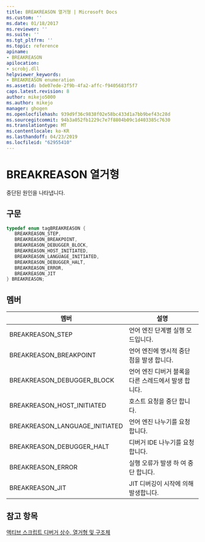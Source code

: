 ```yaml
---
title: BREAKREASON 열거형 | Microsoft Docs
ms.custom: ''
ms.date: 01/18/2017
ms.reviewer: ''
ms.suite: ''
ms.tgt_pltfrm: ''
ms.topic: reference
apiname:
- BREAKREASON
apilocation:
- scrobj.dll
helpviewer_keywords:
- BREAKREASON enumeration
ms.assetid: bde07ede-2f9b-4fa2-affc-f9405683f5f7
caps.latest.revision: 8
author: mikejo5000
ms.author: mikejo
manager: ghogen
ms.openlocfilehash: 939d9f36c9838f02e58bc433d1a7bb9bef43c28d
ms.sourcegitcommit: 94b3a052fb1229c7e7f8804b09c1d403385c7630
ms.translationtype: MT
ms.contentlocale: ko-KR
ms.lasthandoff: 04/23/2019
ms.locfileid: "62955410"
---
```

# <a name="breakreason-enumeration"></a>BREAKREASON 열거형
중단된 원인을 나타냅니다.  
  
## <a name="syntax"></a>구문  
  
```cpp
typedef enum tagBREAKREASON {  
   BREAKREASON_STEP,  
   BREAKREASON_BREAKPOINT,  
   BREAKREASON_DEBUGGER_BLOCK,  
   BREAKREASON_HOST_INITIATED,  
   BREAKREASON_LANGUAGE_INITIATED,  
   BREAKREASON_DEBUGGER_HALT,  
   BREAKREASON_ERROR,  
   BREAKREASON_JIT  
} BREAKREASON;  
```  
  
## <a name="members"></a>멤버  
  
|멤버|설명|  
|------------|-----------------|  
|BREAKREASON_STEP|언어 엔진 단계별 실행 모드입니다.|  
|BREAKREASON_BREAKPOINT|언어 엔진에 명시적 중단점을 발생 합니다.|  
|BREAKREASON_DEBUGGER_BLOCK|언어 엔진 디버거 블록을 다른 스레드에서 발생 합니다.|  
|BREAKREASON_HOST_INITIATED|호스트 요청을 중단 합니다.|  
|BREAKREASON_LANGUAGE_INITIATED|언어 엔진 나누기를 요청 합니다.|  
|BREAKREASON_DEBUGGER_HALT|디버거 IDE 나누기를 요청 합니다.|  
|BREAKREASON_ERROR|실행 오류가 발생 하 여 중단 합니다.|  
|BREAKREASON_JIT|JIT 디버깅이 시작에 의해 발생합니다.|  
  
## <a name="see-also"></a>참고 항목  
 [액티브 스크립트 디버거 상수, 열거형 및 구조체](../../winscript/reference/active-script-debugger-constants-enumerations-and-structures.md)